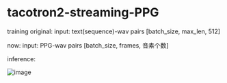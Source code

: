 # tacotron2-streaming-PPG

training
original: input: text(sequence)-wav pairs
   [batch_size, max_len, 512]
   
now: input: PPG-wav pairs
   [batch_size, frames, 音素个数]

inference:

![image](https://github.com/Anti-Entrophic/tacotron2-streaming-PPG/blob/main/IMG/infer.jpg)
